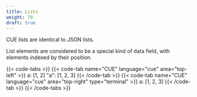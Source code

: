```yaml
---
title: Lists
weight: 70
draft: true
---
```


CUE lists are identical to JSON lists.

List elements are considered to be a special kind of data field, with elements
indexed by their position.

{{< code-tabs >}}
{{< code-tab name="CUE" language="cue" area="top-left" >}}
a: [1, 2]
"a": [1, 2, 3]
{{< /code-tab >}}
{{< code-tab name="CUE" language="cue" area="top-right" type="terminal" >}}
a: [1, 2, 3]
{{< /code-tab >}}
{{< /code-tabs >}}

<!-- TODO

a: 3: 4 // ok

a:  5: 6 // introduces gap.

<sidebar: CUE has a construct called associative lists which allows redefining how composition works>

<Reference: associative lists>

-->
